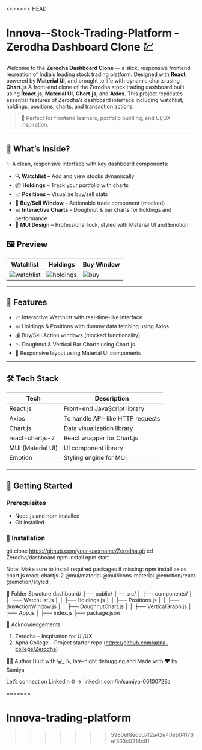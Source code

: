 <<<<<<< HEAD
# Innova--Stock-Trading-Platform -Zerodha Dashboard Clone 💹
Welcome to the **Zerodha Dashboard Clone** — a slick, responsive frontend recreation of India’s leading stock trading platform. Designed with **React**, powered by **Material UI**, and brought to life with dynamic charts using **Chart.js**
A front-end clone of the Zerodha stock trading dashboard built using **React.js**, **Material UI**, **Chart.js**, and **Axios**. This project replicates essential features of Zerodha’s dashboard interface including watchlist, holdings, positions, charts, and transaction actions.

> 🚀 Perfect for frontend learners, portfolio building, and UI/UX inspiration.
---

## 📌 What’s Inside?

✨ A clean, responsive interface with key dashboard components:

- 🔍 **Watchlist** – Add and view stocks dynamically  
- 📦 **Holdings** – Track your portfolio with charts  
- 📈 **Positions** – Visualize buy/sell stats  
- 💸 **Buy/Sell Window** – Actionable trade component (mocked)  
- 📊 **Interactive Charts** – Doughnut & bar charts for holdings and performance  
- 🎨 **MUI Design** – Professional look, styled with Material UI and Emotion

## 🖼️ Preview

| Watchlist | Holdings | Buy Window |
|----------|----------|------------|
| ![watchlist](./screenshots/watchlist.png) | ![holdings](./screenshots/holdings.png) | ![buy](./screenshots/buyaction.png) |

---

## 🔧 Features

- 📈 Interactive Watchlist with real-time-like interface
- 📊 Holdings & Positions with dummy data fetching using Axios
- 💰 Buy/Sell Action windows (mocked functionality)
- 📉 Doughnut & Vertical Bar Charts using Chart.js
- 🧩 Responsive layout using Material UI components

---

## 🛠️ Tech Stack

| Tech          | Description                          |
|---------------|--------------------------------------|
| React.js      | Front-end JavaScript library         |
| Axios         | To handle API-like HTTP requests     |
| Chart.js      | Data visualization library           |
| react-chartjs-2 | React wrapper for Chart.js         |
| MUI (Material UI) | UI component library             |
| Emotion       | Styling engine for MUI              |

---

## 🚀 Getting Started

### Prerequisites

- Node.js and npm installed
- Git installed

### 🚀 Installation
git clone https://github.com/your-username/Zerodha.git
cd Zerodha/dashboard
npm install
npm start

Note: Make sure to install required packages if missing:
npm install axios chart.js react-chartjs-2 @mui/material @mui/icons-material @emotion/react @emotion/styled

🧪 Folder Structure
dashboard/
├── public/
├── src/
│   ├── components/
│   │   ├── WatchList.js
│   │   ├── Holdings.js
│   │   ├── Positions.js
│   │   ├── BuyActionWindow.js
│   │   ├── DoughnutChart.js
│   │   ├── VerticalGraph.js
│   ├── App.js
│   ├── index.js
├── package.json

🙌 Acknowledgements
1. Zerodha – Inspiration for UI/UX
2. Apna College – Project starter repo (https://github.com/apna-college/Zerodha)

🧑‍💻 Author
Built with 💻, ☕, late-night debugging and 
Made with ❤️ by Samiya

Let’s connect on LinkedIn 🌐 -> linkedin.com/in/samiya-06100729a




=======
# Innova-trading-platform
>>>>>>> 5980ef8ed5d7f2a42e40eb04176ef303c0214c91
